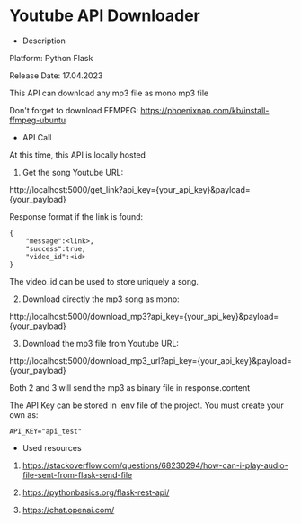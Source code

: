 # Youtube API Downloader


* Description

Platform: Python Flask

Release Date: 17.04.2023

This API can download any mp3 file as mono mp3 file


Don't forget to download FFMPEG: https://phoenixnap.com/kb/install-ffmpeg-ubuntu



* API Call

At this time, this API is locally hosted

1. Get the song Youtube URL:

http://localhost:5000/get_link?api_key={your_api_key}&payload={your_payload}

Response format if the link is found:

```
{
    "message":<link>,
    "success":true,
    "video_id":<id>
}
```

The video_id can be used to store uniquely a song.

2. Download directly the mp3 song as mono:

http://localhost:5000/download_mp3?api_key={your_api_key}&payload={your_payload}


3. Download the mp3 file from Youtube URL:

http://localhost:5000/download_mp3_url?api_key={your_api_key}&payload={your_payload}


Both 2 and 3 will send the mp3 as binary file in response.content

The API Key can be stored in .env file of the project. You must create your own as:

```
API_KEY="api_test"
```



* Used resources

1. https://stackoverflow.com/questions/68230294/how-can-i-play-audio-file-sent-from-flask-send-file

2. https://pythonbasics.org/flask-rest-api/

3. https://chat.openai.com/

